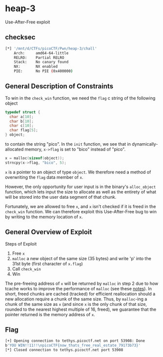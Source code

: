 # heap-3

Use-After-Free exploit

## checksec

```bash
[*] '/mnt/d/CTFs/picoCTF/Pwn/heap-3/chall'
    Arch:     amd64-64-little
    RELRO:    Partial RELRO
    Stack:    No canary found
    NX:       NX enabled
    PIE:      No PIE (0x400000)
```

## General Description of Constraints

To win in the `check_win` function, we need the `flag` c string of the following object

```c
typedef struct {
  char a[10];
  char b[10];
  char c[10];
  char flag[5];
} object;
```

to contain the string "pico". In the `init` function, we see that in dynamically-allocated memory, `x->flag` is set to "bico" instead of "pico". 

```c
x = malloc(sizeof(object));
strncpy(x->flag, "bico", 5);
```

`x` is a pointer to an object of type `object`. We therefore need a method of overwriting the `flag` data member of `x`. 

However, the only opportunity for user input is in the binary's `alloc_object` function, which lets input the size to allocate as well as the entirety of what will be stored into the user data segment of that chunk. 

Fortunately, we are allowed to free `x`, and `x` isn't checked if it is freed in the `check_win` function. We can therefore exploit this Use-After-Free bug to win by writing to the memory location of `x`. 

## General Overview of Exploit

Steps of Exploit
1. Free `x`
2. `malloc` a new object of the same size (35 bytes) and write 'p' into the 31st byte (first character of `x.flag`)
3. Call `check_win`
4. Win

The pre-freeing address of `x` will be returned by `malloc` in step 2 due to how tcache works to improve the performance of `malloc` (see these [notes](../cachemeoutside/notes.md)). In short, freed chunks are cached (tracked) for efficient reallocation should a new allocation require a chunk of the same size. Thus, by `malloc`-ing a chunk of the same size as `x` (and since `x` is the only chunk of that size, rounded to the nearest highest multiple of 16, freed), we guarantee that the pointer returned is the memory address of `x`. 

## Flag

```bash
[+] Opening connection to tethys.picoctf.net on port 53908: Done
b'YOU WIN!!11!!\npicoCTF{now_thats_free_real_estate_79173b73}'
[*] Closed connection to tethys.picoctf.net port 53908
```